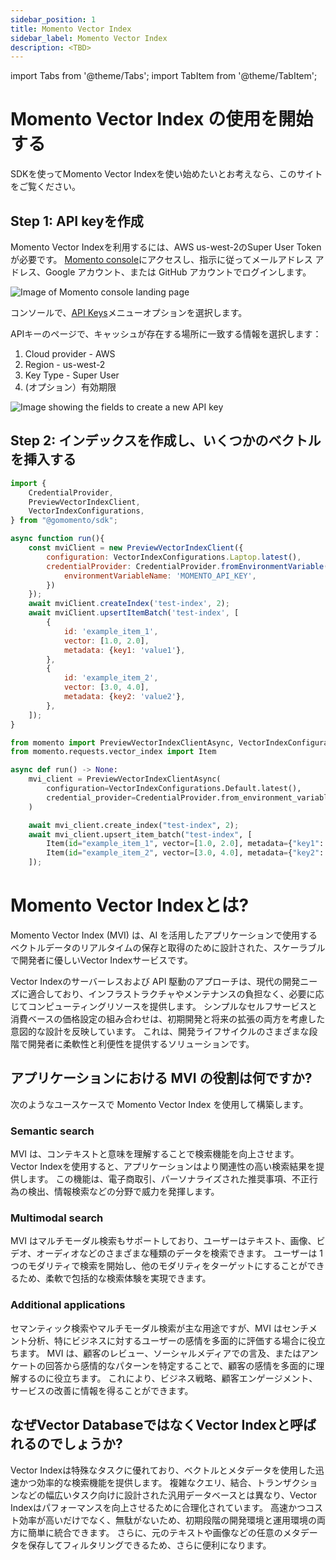 ```yaml
---
sidebar_position: 1
title: Momento Vector Index
sidebar_label: Momento Vector Index
description: <TBD>
---
```


import Tabs from '@theme/Tabs';
import TabItem from '@theme/TabItem';

# Momento Vector Index の使用を開始する

SDKを使ってMomento Vector Indexを使い始めたいとお考えなら、このサイトをご覧ください。

## Step 1: API keyを作成

Momento Vector Indexを利用するには、AWS us-west-2のSuper User Tokenが必要です。
[Momento console](https://console.gomomento.com/tokens)にアクセスし、指示に従ってメールアドレス
アドレス、Google アカウント、または GitHub アカウントでログインします。

![Image of Momento console landing page](@site/static/img/getting-started/console.png)

コンソールで、[API Keys](https://console.gomomento.com/tokens)メニューオプションを選択します。

APIキーのページで、キャッシュが存在する場所に一致する情報を選択します：

1. Cloud provider - AWS
2. Region - us-west-2
3. Key Type - Super User
4. (オプション）有効期限

![Image showing the fields to create a new API key](@site/static/img/getting-started/select-provider-region-us-west-2.png)

## Step 2: インデックスを作成し、いくつかのベクトルを挿入する

<Tabs>
   <TabItem value="node" label="Node.js" default>

```javascript
import {
    CredentialProvider,
    PreviewVectorIndexClient,
    VectorIndexConfigurations,
} from "@gomomento/sdk";

async function run(){
    const mviClient = new PreviewVectorIndexClient({
        configuration: VectorIndexConfigurations.Laptop.latest(),
        credentialProvider: CredentialProvider.fromEnvironmentVariable({
            environmentVariableName: 'MOMENTO_API_KEY',
        })
    });
    await mviClient.createIndex('test-index', 2);
    await mviClient.upsertItemBatch('test-index', [
        {
            id: 'example_item_1',
            vector: [1.0, 2.0],
            metadata: {key1: 'value1'},
        },
        {
            id: 'example_item_2',
            vector: [3.0, 4.0],
            metadata: {key2: 'value2'},
        },
    ]);
}
```

   </TabItem>
   <TabItem value="python" label="Python" default>

```python
from momento import PreviewVectorIndexClientAsync, VectorIndexConfigurations, CredentialProvider
from momento.requests.vector_index import Item

async def run() -> None:
    mvi_client = PreviewVectorIndexClientAsync(
        configuration=VectorIndexConfigurations.Default.latest(),
        credential_provider=CredentialProvider.from_environment_variable("MOMENTO_API_KEY"),
    )

    await mvi_client.create_index("test-index", 2);
    await mvi_client.upsert_item_batch("test-index", [
        Item(id="example_item_1", vector=[1.0, 2.0], metadata={"key1": "value1"}),
        Item(id="example_item_2", vector=[3.0, 4.0], metadata={"key2": "value2"}),
    ]);
```

   </TabItem>
</Tabs>

# Momento Vector Indexとは?

Momento Vector Index (MVI) は、AI を活用したアプリケーションで使用するベクトルデータのリアルタイムの保存と取得のために設計された、スケーラブルで開発者に優しいVector Indexサービスです。

Vector Indexのサーバーレスおよび API 駆動のアプローチは、現代の開発ニーズに適合しており、インフラストラクチャやメンテナンスの負担なく、必要に応じてコンピューティングリソースを提供します。 シンプルなセルフサービスと消費ベースの価格設定の組み合わせは、初期開発と将来の拡張の両方を考慮した意図的な設計を反映しています。
これは、開発ライフサイクルのさまざまな段階で開発者に柔軟性と利便性を提供するソリューションです。

## アプリケーションにおける MVI の役割は何ですか?

次のようなユースケースで Momento Vector Index を使用して構築します。

### Semantic search

MVI は、コンテキストと意味を理解することで検索機能を向上させます。 Vector Indexを使用すると、アプリケーションはより関連性の高い検索結果を提供します。 この機能は、電子商取引、パーソナライズされた推奨事項、不正行為の検出、情報検索などの分野で威力を発揮します。

### Multimodal search

MVI はマルチモーダル検索もサポートしており、ユーザーはテキスト、画像、ビデオ、オーディオなどのさまざまな種類のデータを検索できます。 ユーザーは 1 つのモダリティで検索を開始し、他のモダリティをターゲットにすることができるため、柔軟で包括的な検索体験を実現できます。

### Additional applications

セマンティック検索やマルチモーダル検索が主な用途ですが、MVI はセンチメント分析、特にビジネスに対するユーザーの感情を多面的に評価する場合に役立ちます。 MVI は、顧客のレビュー、ソーシャルメディアでの言及、またはアンケートの回答から感情的なパターンを特定することで、顧客の感情を多面的に理解するのに役立ちます。 これにより、ビジネス戦略、顧客エンゲージメント、サービスの改善に情報を得ることができます。

## なぜVector DatabaseではなくVector Indexと呼ばれるのでしょうか?

Vector Indexは特殊なタスクに優れており、ベクトルとメタデータを使用した迅速かつ効率的な検索機能を提供します。
複雑なクエリ、結合、トランザクションなどの幅広いタスク向けに設計された汎用データベースとは異なり、Vector Indexはパフォーマンスを向上させるために合理化されています。 高速かつコスト効率が高いだけでなく、無駄がないため、初期段階の開発環境と運用環境の両方に簡単に統合できます。 さらに、元のテキストや画像などの任意のメタデータを保存してフィルタリングできるため、さらに便利になります。
